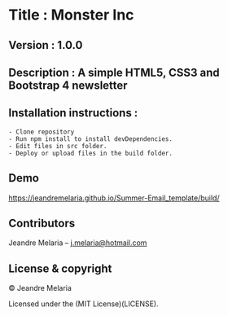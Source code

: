 # Title : Monster Inc 

## Version : 1.0.0

## Description : A simple HTML5, CSS3 and Bootstrap 4 newsletter

## Installation instructions : 
	- Clone repository
	- Run npm install to install devDependencies.
	- Edit files in src folder.
	- Deploy or upload files in the build folder.

## Demo 
https://jeandremelaria.github.io/Summer-Email_template/build/

## Contributors
Jeandre Melaria – j.melaria@hotmail.com

## License & copyright

&copy; Jeandre Melaria 

Licensed under the (MIT License)(LICENSE).